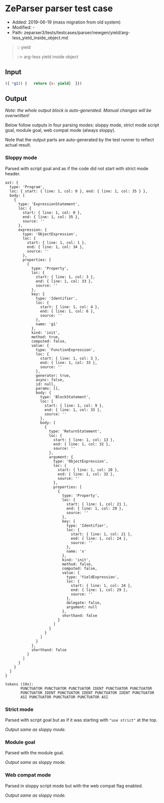 # ZeParser parser test case

- Added: 2019-06-19 (mass migration from old system)
- Modified: -
- Path: zeparser3/tests/testcases/parser/newgen/yield/arg-less_yield_inside_object.md

> :: yield
>
> ::> arg-less yield inside object

## Input

`````js
({ *g1() {   return {x: yield}  }})
`````

## Output

_Note: the whole output block is auto-generated. Manual changes will be overwritten!_

Below follow outputs in four parsing modes: sloppy mode, strict mode script goal, module goal, web compat mode (always sloppy).

Note that the output parts are auto-generated by the test runner to reflect actual result.

### Sloppy mode

Parsed with script goal and as if the code did not start with strict mode header.

`````
ast: {
  type: 'Program',
  loc: { start: { line: 1, col: 0 }, end: { line: 1, col: 35 } },
  body: [
    {
      type: 'ExpressionStatement',
      loc: {
        start: { line: 1, col: 0 },
        end: { line: 1, col: 35 },
        source: ''
      },
      expression: {
        type: 'ObjectExpression',
        loc: {
          start: { line: 1, col: 1 },
          end: { line: 1, col: 34 },
          source: ''
        },
        properties: [
          {
            type: 'Property',
            loc: {
              start: { line: 1, col: 3 },
              end: { line: 1, col: 33 },
              source: ''
            },
            key: {
              type: 'Identifier',
              loc: {
                start: { line: 1, col: 4 },
                end: { line: 1, col: 6 },
                source: ''
              },
              name: 'g1'
            },
            kind: 'init',
            method: true,
            computed: false,
            value: {
              type: 'FunctionExpression',
              loc: {
                start: { line: 1, col: 3 },
                end: { line: 1, col: 33 },
                source: ''
              },
              generator: true,
              async: false,
              id: null,
              params: [],
              body: {
                type: 'BlockStatement',
                loc: {
                  start: { line: 1, col: 9 },
                  end: { line: 1, col: 33 },
                  source: ''
                },
                body: [
                  {
                    type: 'ReturnStatement',
                    loc: {
                      start: { line: 1, col: 13 },
                      end: { line: 1, col: 32 },
                      source: ''
                    },
                    argument: {
                      type: 'ObjectExpression',
                      loc: {
                        start: { line: 1, col: 20 },
                        end: { line: 1, col: 32 },
                        source: ''
                      },
                      properties: [
                        {
                          type: 'Property',
                          loc: {
                            start: { line: 1, col: 21 },
                            end: { line: 1, col: 29 },
                            source: ''
                          },
                          key: {
                            type: 'Identifier',
                            loc: {
                              start: { line: 1, col: 21 },
                              end: { line: 1, col: 24 },
                              source: ''
                            },
                            name: 'x'
                          },
                          kind: 'init',
                          method: false,
                          computed: false,
                          value: {
                            type: 'YieldExpression',
                            loc: {
                              start: { line: 1, col: 24 },
                              end: { line: 1, col: 29 },
                              source: ''
                            },
                            delegate: false,
                            argument: null
                          },
                          shorthand: false
                        }
                      ]
                    }
                  }
                ]
              }
            },
            shorthand: false
          }
        ]
      }
    }
  ]
}

tokens (19x):
       PUNCTUATOR PUNCTUATOR PUNCTUATOR IDENT PUNCTUATOR PUNCTUATOR
       PUNCTUATOR IDENT PUNCTUATOR IDENT PUNCTUATOR IDENT PUNCTUATOR
       ASI PUNCTUATOR PUNCTUATOR PUNCTUATOR ASI
`````

### Strict mode

Parsed with script goal but as if it was starting with `"use strict"` at the top.

_Output same as sloppy mode._

### Module goal

Parsed with the module goal.

_Output same as sloppy mode._

### Web compat mode

Parsed in sloppy script mode but with the web compat flag enabled.

_Output same as sloppy mode._
